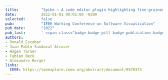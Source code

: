 ```yaml
---
title:          "Spike – A code editor plugin highlighting fine-grained changes"
date:           2022-01-01 00:01:00 -0300
selected:       false
pub:            "IEEE Working Conference on Software Visualization"
pub_date:       "2022"
pub_last:       ' <span class="badge badge-pill badge-publication badge-primary">VISSOFT</span> <span class="badge badge-pill badge-publication badge-info">Tool/NIER Track</span>'
authors:
- Ronald Escobar
- Juan Pablo Sandoval Alcocer
- Hagen Tarner
- Fabian Beck
- Alexandre Bergel
links:
  IEEE: https://ieeexplore.ieee.org/abstract/document/9978373
---
```


